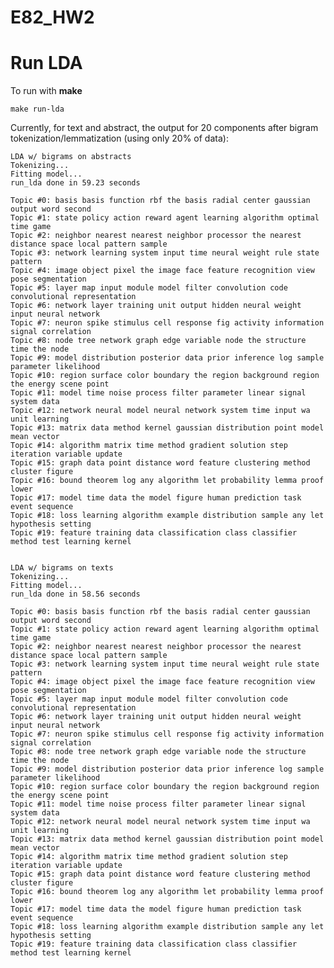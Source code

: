 # E82_HW2

# Run LDA

To run with **make**

    make run-lda

Currently, for text and abstract, the output for 20 components after bigram
tokenization/lemmatization (using only 20% of data):

    LDA w/ bigrams on abstracts
    Tokenizing...
    Fitting model...
    run_lda done in 59.23 seconds
    
    Topic #0: basis basis function rbf the basis radial center gaussian output word second
    Topic #1: state policy action reward agent learning algorithm optimal time game
    Topic #2: neighbor nearest nearest neighbor processor the nearest distance space local pattern sample
    Topic #3: network learning system input time neural weight rule state pattern
    Topic #4: image object pixel the image face feature recognition view pose segmentation
    Topic #5: layer map input module model filter convolution code convolutional representation
    Topic #6: network layer training unit output hidden neural weight input neural network
    Topic #7: neuron spike stimulus cell response fig activity information signal correlation
    Topic #8: node tree network graph edge variable node the structure time the node
    Topic #9: model distribution posterior data prior inference log sample parameter likelihood
    Topic #10: region surface color boundary the region background region the energy scene point
    Topic #11: model time noise process filter parameter linear signal system data
    Topic #12: network neural model neural network system time input wa unit learning
    Topic #13: matrix data method kernel gaussian distribution point model mean vector
    Topic #14: algorithm matrix time method gradient solution step iteration variable update
    Topic #15: graph data point distance word feature clustering method cluster figure
    Topic #16: bound theorem log any algorithm let probability lemma proof lower
    Topic #17: model time data the model figure human prediction task event sequence
    Topic #18: loss learning algorithm example distribution sample any let hypothesis setting
    Topic #19: feature training data classification class classifier method test learning kernel
    
    
    LDA w/ bigrams on texts
    Tokenizing...
    Fitting model...
    run_lda done in 58.56 seconds
    
    Topic #0: basis basis function rbf the basis radial center gaussian output word second
    Topic #1: state policy action reward agent learning algorithm optimal time game
    Topic #2: neighbor nearest nearest neighbor processor the nearest distance space local pattern sample
    Topic #3: network learning system input time neural weight rule state pattern
    Topic #4: image object pixel the image face feature recognition view pose segmentation
    Topic #5: layer map input module model filter convolution code convolutional representation
    Topic #6: network layer training unit output hidden neural weight input neural network
    Topic #7: neuron spike stimulus cell response fig activity information signal correlation
    Topic #8: node tree network graph edge variable node the structure time the node
    Topic #9: model distribution posterior data prior inference log sample parameter likelihood
    Topic #10: region surface color boundary the region background region the energy scene point
    Topic #11: model time noise process filter parameter linear signal system data
    Topic #12: network neural model neural network system time input wa unit learning
    Topic #13: matrix data method kernel gaussian distribution point model mean vector
    Topic #14: algorithm matrix time method gradient solution step iteration variable update
    Topic #15: graph data point distance word feature clustering method cluster figure
    Topic #16: bound theorem log any algorithm let probability lemma proof lower
    Topic #17: model time data the model figure human prediction task event sequence
    Topic #18: loss learning algorithm example distribution sample any let hypothesis setting
    Topic #19: feature training data classification class classifier method test learning kernel

